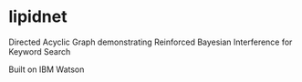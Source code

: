 # lipidnet

Directed Acyclic Graph demonstrating Reinforced Bayesian Interference for Keyword Search 

Built on IBM Watson
